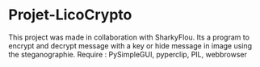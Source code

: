 # Projet-LicoCrypto

This project was made in collaboration with SharkyFlou.
Its a program to encrypt and decrypt message with a key or hide message in image using the steganographie.
Require : PySimpleGUI, pyperclip, PIL, webbrowser
